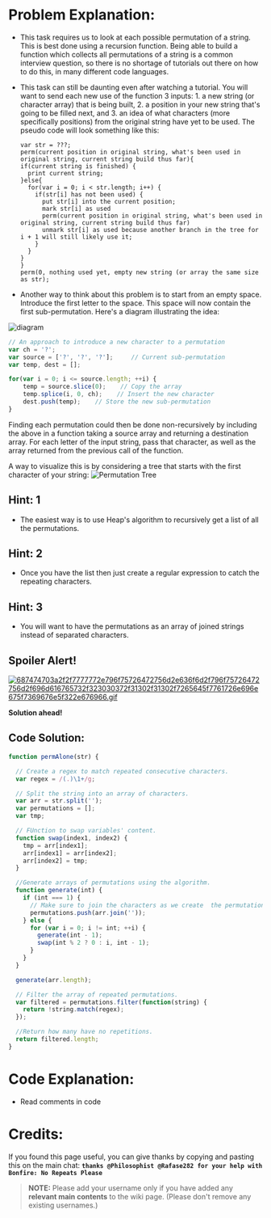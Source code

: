 # Problem Explanation:
- This task requires us to look at each possible permutation of a string. This is best done using a recursion function. Being able to build a function which collects all permutations of a string is a common interview question, so there is no shortage of tutorials out there on how to do this, in many different code languages.
- This task can still be daunting even after watching a tutorial. You will want to send each new use of the function  3 inputs: 1. a new string (or character array) that is being built, 2. a position in your new string that's going to be filled next, and 3. an idea of what characters (more specifically positions) from the original string have yet to be used. The pseudo code will look something like this:

  ```
  var str = ???;
  perm(current position in original string, what's been used in original string, current string build thus far){
  if(current string is finished) {
    print current string;
  }else{
    for(var i = 0; i < str.length; i++) {
      if(str[i] has not been used) {
        put str[i] into the current position;
        mark str[i] as used
        perm(current position in original string, what's been used in original string, current string build thus far)
        unmark str[i] as used because another branch in the tree for i + 1 will still likely use it;
      }
    }
  }
  }
  perm(0, nothing used yet, empty new string (or array the same size as str);
  ```

- Another way to think about this problem is to start from an empty space. Introduce the first letter to the space. This space will now contain the first sub-permutation. Here's a diagram illustrating the idea:

![diagram](http://i.imgur.com/zFm5gRx.png)

```js
// An approach to introduce a new character to a permutation
var ch = '?';
var source = ['?', '?', '?'];     // Current sub-permutation
var temp, dest = [];

for(var i = 0; i <= source.length; ++i) {
    temp = source.slice(0);    // Copy the array
    temp.splice(i, 0, ch);    // Insert the new character
    dest.push(temp);    // Store the new sub-permutation    
}
```

Finding each permutation could then be done non-recursively by including the above in a function taking a source array and returning a destination array. For each letter of the input string, pass that character, as well as the array  returned from the previous call of the function.

A way to visualize this is by considering a tree that starts with the first character of your string: ![Permutation Tree](http://i.imgur.com/t8zNarc.png)

## Hint: 1
- The easiest way is to use Heap's algorithm to recursively get a list of all the permutations.

## Hint: 2
- Once you have the list then just create a regular expression to catch the repeating characters.

## Hint: 3
- You will want to have the permutations as an array of joined strings instead of separated characters.

## Spoiler Alert!
[![687474703a2f2f7777772e796f75726472756d2e636f6d2f796f75726472756d2f696d616765732f323030372f31302f31302f7265645f7761726e696e675f7369676e5f322e676966.gif](https://files.gitter.im/FreeCodeCamp/Wiki/nlOm/thumb/687474703a2f2f7777772e796f75726472756d2e636f6d2f796f75726472756d2f696d616765732f323030372f31302f31302f7265645f7761726e696e675f7369676e5f322e676966.gif)](https://files.gitter.im/FreeCodeCamp/Wiki/nlOm/687474703a2f2f7777772e796f75726472756d2e636f6d2f796f75726472756d2f696d616765732f323030372f31302f31302f7265645f7761726e696e675f7369676e5f322e676966.gif)

**Solution ahead!**

## Code Solution:

```js
function permAlone(str) {

  // Create a regex to match repeated consecutive characters.
  var regex = /(.)\1+/g;

  // Split the string into an array of characters.
  var arr = str.split('');
  var permutations = [];
  var tmp;

  // FUnction to swap variables' content.
  function swap(index1, index2) {
    tmp = arr[index1];
    arr[index1] = arr[index2];
    arr[index2] = tmp;
  }

  //Generate arrays of permutations using the algorithm.
  function generate(int) {
    if (int === 1) {
      // Make sure to join the characters as we create  the permutation arrays
      permutations.push(arr.join(''));
    } else {
      for (var i = 0; i != int; ++i) {
        generate(int - 1);
        swap(int % 2 ? 0 : i, int - 1);
      }
    }
  }

  generate(arr.length);

  // Filter the array of repeated permutations.
  var filtered = permutations.filter(function(string) {
    return !string.match(regex);
  });

  //Return how many have no repetitions.
  return filtered.length;
}
```

# Code Explanation:
- Read comments in code

# Credits:
If you found this page useful, you can give thanks by copying and pasting this on the main chat:  **`thanks @Philosophist @Rafase282 for your help with Bonfire: No Repeats Please`**

> **NOTE:** Please add your username only if you have added any **relevant main contents** to the wiki page. (Please don't remove any existing usernames.)
